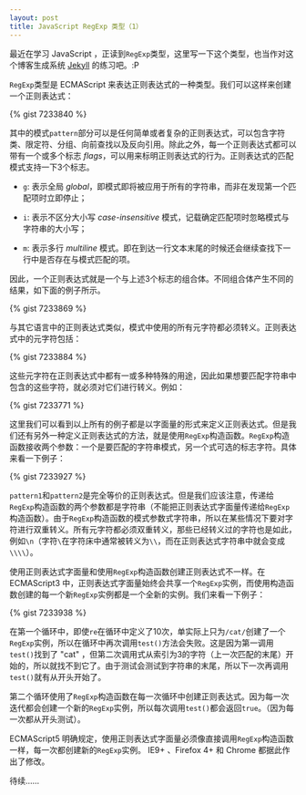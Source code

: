 ```yaml
---
layout: post
title: JavaScript RegExp 类型（1）
---
```


最近在学习 JavaScript ，正读到`RegExp`类型，这里写一下这个类型，也当作对这个博客生成系统 [Jekyll](https://github.com/mojombo/jekyll) 的练习吧。:P

<separator>

`RegExp`类型是 ECMAScript 来表达正则表达式的一种类型。我们可以这样来创建一个正则表达式：

{% gist 7233840 %}

其中的模式`pattern`部分可以是任何简单或者复杂的正则表达式，可以包含字符类、限定符、分组、向前查找以及反向引用。除此之外，每一个正则表达式都可以带有一个或多个标志 *flags*，可以用来标明正则表达式的行为。正则表达式的匹配模式支持一下3个标志。

* `g`: 表示全局 *global*，即模式即将被应用于所有的字符串，而非在发现第一个匹配项时立即停止；

* `i`: 表示不区分大小写 *case-insensitive* 模式，记载确定匹配项时忽略模式与字符串的大小写；

* `m`: 表示多行 *multiline* 模式。即在到达一行文本末尾的时候还会继续查找下一行中是否存在与模式匹配的项。

因此，一个正则表达式就是一个与上述3个标志的组合体。不同组合体产生不同的结果，如下面的例子所示。

{% gist 7233869 %}

与其它语言中的正则表达式类似，模式中使用的所有元字符都必须转义。正则表达式中的元字符包括：

{% gist 7233884 %}

这些元字符在正则表达式中都有一或多种特殊的用途，因此如果想要匹配字符串中包含的这些字符，就必须对它们进行转义。例如：

{% gist 7233771 %}

这里我们可以看到以上所有的例子都是以字面量的形式来定义正则表达式。但是我们还有另外一种定义正则表达式的方法，就是使用`RegExp`构造函数。`RegExp`构造函数接收两个参数：一个是要匹配的字符串模式，另一个式可选的标志字符。具体来看一下例子：

{% gist 7233927 %}

`pattern1`和`pattern2`是完全等价的正则表达式。但是我们应该注意，传递给`RegExp`构造函数的两个参数都是字符串（不能把正则表达式字面量传递给`RegExp`构造函数）。由于`RegExp`构造函数的模式参数式字符串，所以在某些情况下要对字符进行双重转义。所有元字符都必须双重转义，那些已经转义过的字符也是如此，例如`\n`（字符`\`在字符床中通常被转义为`\\`，而在正则表达式字符串中就会变成`\\\\`）。

使用正则表达式字面量和使用`RegExp`构造函数创建正则表达式不一样。在 ECMAScript3 中，正则表达式字面量始终会共享一个`RegExp`实例，而使用构造函数创建的每一个新`RegExp`实例都是一个全新的实例。我们来看一下例子：

{% gist 7233938 %}

在第一个循环中，即使`re`在循环中定义了10次，单实际上只为`/cat/`创建了一个`RegExp`实例，所以在循环中再次调用`test()`方法会失败。这是因为第一调用`test()`找到了 "cat" ，但第二次调用式从索引为3的字符（上一次匹配的末尾）开始的，所以就找不到它了。由于测试会测试到字符串的末尾，所以下一次再调用`test()`就有从开头开始了。

第二个循环使用了`RegExp`构造函数在每一次循环中创建正则表达式。因为每一次迭代都会创建一个新的`RegExp`实例，所以每次调用`test()`都会返回`true`。（因为每一次都从开头测试）。

ECMAScript5 明确规定，使用正则表达式字面量必须像直接调用`RegExp`构造函数一样，每一次都创建新的`RegExp`实例。 IE9+ 、Firefox 4+ 和 Chrome 都据此作出了修改。

待续……
